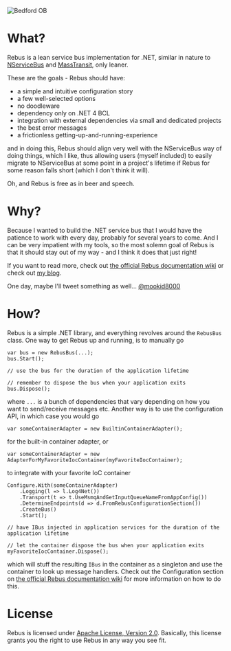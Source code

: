 ![Bedford OB](http://mookid.dk/oncode/wp-content/2011/10/logo400x150.png)

What?
====

Rebus is a lean service bus implementation for .NET, similar in nature to [NServiceBus][3] and [MassTransit][4], only leaner.

These are the goals - Rebus should have:

* a simple and intuitive configuration story
* a few well-selected options
* no doodleware
* dependency only on .NET 4 BCL
* integration with external dependencies via small and dedicated projects
* the best error messages
* a frictionless getting-up-and-running-experience

and in doing this, Rebus should align very well with the NServiceBus way of doing things, which I like, thus allowing users (myself included) to easily migrate to NServiceBus at some point in a project's lifetime if Rebus for some reason falls short (which I don't think it will).

Oh, and Rebus is free as in beer and speech.

Why?
====

Because I wanted to build the .NET service bus that I would have the patience to work with every day, probably for several years to come. And I can be very impatient with my tools, so the most solemn goal of Rebus is that it should stay out of my way - and I think it does that just right!

If you want to read more, check out [the official Rebus documentation wiki][5] or check out [my blog][6].

One day, maybe I'll tweet something as well... [@mookid8000][2]

How?
====

Rebus is a simple .NET library, and everything revolves around the `RebusBus` class. One way to get Rebus up and running, is to manually go

	var bus = new RebusBus(...);
	bus.Start();

	// use the bus for the duration of the application lifetime

	// remember to dispose the bus when your application exits
	bus.Dispose();

where `...` is a bunch of dependencies that vary depending on how you want to send/receive messages etc. Another way is to use the configuration API, in which case you would go

    var someContainerAdapter = new BuiltinContainerAdapter();

for the built-in container adapter, or

    var someContainerAdapter = new AdapterForMyFavoriteIocContainer(myFavoriteIocContainer);

to integrate with your favorite IoC container

	Configure.With(someContainerAdapter)
		.Logging(l => l.Log4Net())
		.Transport(t => t.UseMsmqAndGetInputQueueNameFromAppConfig())
		.DetermineEndpoints(d => d.FromRebusConfigurationSection())
		.CreateBus()
		.Start();

	// have IBus injected in application services for the duration of the application lifetime

	// let the container dispose the bus when your application exits
	myFavoriteIocContainer.Dispose();

which will stuff the resulting `IBus` in the container as a singleton and use the container to look up message handlers. Check out the Configuration section on [the official Rebus documentation wiki][5] for more information on how to do this.

License
====

Rebus is licensed under [Apache License, Version 2.0][1]. Basically, this license grants you the right to use Rebus in any way you see fit.

[1]: http://www.apache.org/licenses/LICENSE-2.0.html
[2]: http://twitter.com/#!/mookid8000
[3]: http://nservicebus.com/
[4]: http://masstransit-project.com/
[5]: https://github.com/mookid8000/Rebus/wiki
[6]: http://mookid.dk/oncode/rebus